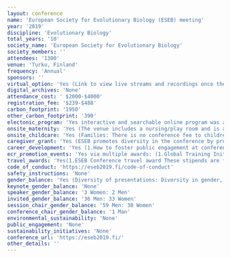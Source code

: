 ```yaml
---
layout: conference 
name: 'European Society for Evolutionary Biology (ESEB) meeting'
year: '2019'
discipline: 'Evolutionary Biology'
total_years: '10'
society_name: 'European Society for Evolutionary Biology'
society_members: ''
attendees: '1300'
venue: 'Turku, Finland'
frequency: 'Annual'
sponsors: ''
virtual_option: 'Yes (Línk to view live streams and recordings once the programme has started: https://www.rajulive.fi/stream/eseb/ )'
digital_archives: 'None'
attendance_cost: ' $2000-$4000'
registration_fee: '$239-$488'
carbon_footprint: '1950'
other_carbon_footprint: '390'
electonic_program: 'Yes interactive and searchable online program was available online on the conference website.'
onsite_maternity: 'Yes (The venue includes a nursing/play room and is accessible to prams everywhere.)'
onsite_childcare: 'Yes (Families: There is no conference fee to children under 16 years.     We provide on-site day care during the whole conference with a nominal fee (5€/day). Day care is provided by professionals from the Mannerheim league for Child Welfare, the largest child welfare NGO in Finland. More info on the organiser here. Day camps/off-venue program can also be organized for older children. Day care must be booked during registration.     Families can view the plenary talks and symposia held in the Logomo hall 1 directly via specific loges in prime location.     We will organize a family social and provide a family info pack (see page ”social programme” for more information on the family social event).     Conference dinner (Moomin world) and many excursions are suitable for the whole family.).  Child Welfare principles (NGOs) in Finland: https://www.mll.fi/tietoa-mllsta/welcome-mannerheim-league-child-welfare/'
caregiver_grant: 'Yes (ESEB promotes diversity in the conference by providing Conference Attendance Aid grants.)'
career_development: 'Yes (1.How to foster public engagement at conferences. 2. A citizen-science workshop. 3. Peer Community in (PCI) – Peer Community In … the beginning of a revolution in Open Access?  4.How to pitch your science to non-specialist audiences. 5.The European Research Council – funding opportunities for bright minds. 6. Netherlands evolutionary biology get-together. 7. SciSparks, how to organise speed meetings in high-schools. 8.Meet the editors – a Royal Society Publishing workshop. 9.Art-up your evolution.  10. Come and meet EvoKE!) '
ecr_promotion_events: 'Yes via multiple awards: (1.Global Training Initiative This initiative strives to support communities of evolutionary biologists in countries with little or no history and background in this field.  2.Godfrey Hewitt Mobility Award The mobility award intends to support fieldwork or lab visits of young researchers.  3.John Maynard Smith Prize Every year the society distinguishes an outstanding young evolutionary biologist with this award.  4.Outreach Initiative Funds The Outreach Initiative supports projects that promote evolution-related activities in order to improve public knowledge about evolution worldwide.  5.Presidents’ Award Every six years the ESEB Presidents will recognise outstanding contributions to evolutionary biology by a mid-career scientist.  6.Progress Meetings in Evolutionary Biology This initiative supports short meetings on focused topics in the field of evolutionary biology with the objective to produce either a Special Issue or Target Review for the Journal of Evolutionary Biology.  7.Special Topic Networks Every other year, ESEB invites proposals for Special Topic Networks (STNs) that will support dynamic and flexible series of small meetings and/or other networking opportunities in focused and currently active research areas.  8.Stearns Graduate Student Prize The Stearns Graduate Students Prize is awarded annually for an outstanding paper published by a PhD student in the Journal of Evolutionary Biology during a given calendar year.)  '
travel_awards: 'Yes(1.ESEB Conference travel award These stipends are for students and young scientists to attend the ESEB 2019 congress in Turku, Finland. The stipend will contribute to covering travel, living expenses and early bird congress registration fees. The award will be paid out as a reimbursement after the congress, based on specification of the expenses. For more information please visit the ESEB website.  2.Congress attendance aid grant The grant aims to ensure equal opportunities at the ESEB congress in Turku, Finland, e.g. by facilitating the attendance of women with caring responsibilities, who would not otherwise be able to attend. The grant provides stipends of financial aid for scientists to help with the additional costs borne privately due to responsibilities for dependents when attending the ESEB congress. The stipend will contribute to covering expenses for care of dependents, but also for travel. For more information please visit the ESEB website.)'
code_of_conduct: 'https://eseb2019.fi/code-of-conduct'
safety_instructions: 'None'
gender_balance: 'Yes (Diversity of presentations: Diversity in gender, career stage and nationalities is promoted when selecting presenters. See more on ESEB Equal opportunities committee:https://eseb.org/prizes-funding/equal-opportunities-initiative/.   52percent of invited speakers and 47percent of symposium organisers are female, and ECR and mid-career scientists make up 84percent of symposium organisers and 60percent of invited speakers. 28 nationalities are represented amongst the symposium organisers and 19 amongst the invited speakers.)     We offer a quiet room for reflection.     We organize a LGBT social event.   '
keynote_gender_balance: 'None'
speaker_gender_balance: '3 Women: 2 Men'
invited_gender_balance: '36 Men: 33 Women'
session_chair_gender_balance: '59 Men: 38 Women'
conference_chair_gender_balance: '1 Man'
environmental_sustainability: 'None'
public_engagement: 'None'
sustainability_initiatives: 'None'
conference_url: 'https://eseb2019.fi/'
other_details: ''
---
```

